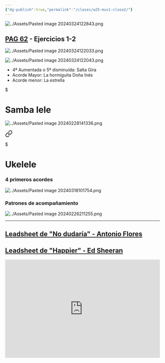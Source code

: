 ```yaml
---
{"dg-publish":true,"permalink":"/clases/w25-mus1-clase2/"}
---
```



<div class="slide">

![../Assets/Pasted image 20240324122843.png](/img/user/Assets/Pasted%20image%2020240324122843.png)

</div>
<div class=slide>

## [PAG 62](https://www.blinklearning.com/v/1711020656/themes/tmpux/launch.php?theme=tmpux#activity/4239478/65132330/421303518) - Ejercicios 1-2

</div>
<div class=slide>

![../Assets/Pasted image 20240324122033.png](/img/user/Assets/Pasted%20image%2020240324122033.png)

</div>
<div class=slide>

![../Assets/Pasted image 20240324122043.png](/img/user/Assets/Pasted%20image%2020240324122043.png)

</div>
<div class=slide>

- 4ª Aumentada o 5ª disminuída: Salta Gira
- Acorde Mayor: La hormiguita Doña Inés
- Acorde menor: La estrella

</div>
<div class="slide">


<div class="transclusion internal-embed is-loaded"><div class="markdown-embed">

$<div class="markdown-embed-title">

# Samba lele

</div>




![../Assets/Pasted image 20240228141336.png](/img/user/Assets/Pasted%20image%2020240228141336.png)


</div></div>


</div>
<div class="slide">


<div class="transclusion internal-embed is-loaded"><a class="markdown-embed-link" href="/recursos/ukelele/#4-primeros-acordes" aria-label="Open link"><svg xmlns="http://www.w3.org/2000/svg" width="24" height="24" viewBox="0 0 24 24" fill="none" stroke="currentColor" stroke-width="2" stroke-linecap="round" stroke-linejoin="round" class="svg-icon lucide-link"><path d="M10 13a5 5 0 0 0 7.54.54l3-3a5 5 0 0 0-7.07-7.07l-1.72 1.71"></path><path d="M14 11a5 5 0 0 0-7.54-.54l-3 3a5 5 0 0 0 7.07 7.07l1.71-1.71"></path></svg></a><div class="markdown-embed">

$<div class="markdown-embed-title">

# Ukelele

</div>


### 4 primeros acordes

![../Assets/Pasted image 20240318101754.png](/img/user/Assets/Pasted%20image%2020240318101754.png)



</div></div>


</div>
<div class="slide">


<div class="transclusion internal-embed is-loaded"><div class="markdown-embed">



### Patrones de acompañamiento

![../Assets/Pasted image 20240226211255.png](/img/user/Assets/Pasted%20image%2020240226211255.png)

---


</div></div>


</div>
<div class="slide">

## [Leadsheet de "No dudaría" - Antonio Flores](https://tabs.ultimate-guitar.com/tab/antonio-flores/no-dudaria-chords-1428829)

</div>
<div class="slide">

## [Leadsheet de "Happier" - Ed Sheeran](https://tabs.ultimate-guitar.com/tab/ed-sheeran/happier-chords-1956585)

</div>
<div class="slide">

<iframe src="https://www.soundslice.com/slices/nrpYc/embed-channelpost/" width="100%" height="320" frameBorder="0"></iframe>

</div>



